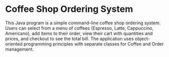 # Coffee Shop Ordering System

This Java program is a simple command-line coffee shop ordering system. Users can select from a menu of coffees (Espresso, Latte, Cappuccino, Americano), add items to their order, view their cart with quantities and prices, and checkout to see the total bill. The application uses object-oriented programming principles with separate classes for Coffee and Order management.

